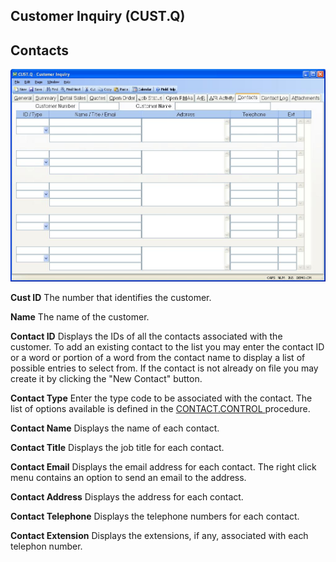 ##  Customer Inquiry (CUST.Q)

<PageHeader />

##  Contacts

![](./CUST-Q-10.jpg)

**Cust ID** The number that identifies the customer.  
  
**Name** The name of the customer.  
  
**Contact ID** Displays the IDs of all the contacts associated with the
customer. To add an existing contact to the list you may enter the contact ID
or a word or portion of a word from the contact name to display a list of
possible entries to select from. If the contact is not already on file you may
create it by clicking the "New Contact" button.  
  
**Contact Type** Enter the type code to be associated with the contact. The list of options available is defined in the [ CONTACT.CONTROL ](../../../../../../../rover/AP-OVERVIEW/AP-ENTRY/CONTACT-CONTROL) procedure.   
  
**Contact Name** Displays the name of each contact.  
  
**Contact Title** Displays the job title for each contact.  
  
**Contact Email** Displays the email address for each contact. The right click
menu contains an option to send an email to the address.  
  
**Contact Address** Displays the address for each contact.  
  
**Contact Telephone** Displays the telephone numbers for each contact.  
  
**Contact Extension** Displays the extensions, if any, associated with each
telephon number.  
  
  
<badge text= "Version 8.10.57" vertical="middle" />

<PageFooter />